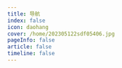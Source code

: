```yaml
---
title: 导航
index: false
icon: daohang
cover: /home/202305122sdf05406.jpg
pageInfo: false
article: false
timeline: false
---
```



